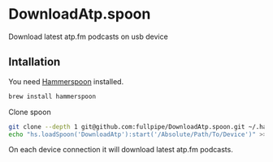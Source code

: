 # DownloadAtp.spoon

Download latest atp.fm podcasts on usb device

## Intallation

You need [Hammerspoon](http://www.hammerspoon.org/) installed.

```bash
brew install hammerspoon
```

Clone spoon

```bash
git clone --depth 1 git@github.com:fullpipe/DownloadAtp.spoon.git ~/.hammerspoon/Spoons/DownloadAtp.spoon
echo "hs.loadSpoon('DownloadAtp'):start('/Absolute/Path/To/Device')" >> ~/.hammerspoon/init.lua
```

On each device connection it will download latest atp.fm podcasts.


